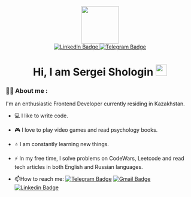 <div id="header" align="center">
  <img src="https://media.giphy.com/media/EOmYN5kVP3W2Lyn6dx/giphy.gif" width="100"/>
</div>
<div id="badges" align="center">
  <a href="https://www.linkedin.com/in/sergei-shologin/">
    <img src="https://img.shields.io/badge/LinkedIn-blue?style=for-the-badge&logo=linkedin&logoColor=white" alt="LinkedIn Badge"/>
  </a>
  <a href="https://t.me/KingSerj">
    <img src="https://img.shields.io/badge/Telegram-blue?style=for-the-badge&logo=telegram&logoColor=white" alt="Telegram Badge"/>
  </a>
</div>
<div align="center">
<img src="https://komarev.com/ghpvc/?username=Zynthara&style=flat-square&color=blue" alt=""/>
</div>
<h1 align="center">
  Hi, I am Sergei Shologin
  <img src="https://media.giphy.com/media/hvRJCLFzcasrR4ia7z/giphy.gif" width="30px"/>
</h1>

### :man_technologist: About me :

I'm an enthusiastic Frontend Developer currently residing in Kazakhstan.
- :computer: I like to write code.

- :video_game: I love to play video games and read psychology books.

- :star: I am constantly learning new things.

- :zap: In my free time, I solve problems on CodeWars, Leetcode and read tech articles in both English and Russian languages.

- :mailbox:How to reach me: [![Telegram Badge](https://img.shields.io/badge/-KingSerj-blue?style=flat&logo=Telegram&logoColor=white)](https://t.me/KingSerj) [![Gmail Badge](https://img.shields.io/badge/Gmail-D14836?style=flat&logo=gmail&logoColor=white)](mailto:shologin.s@gmail.com) [![Linkedin Badge](https://img.shields.io/badge/-Sergei_Shologin-blue?style=flat&logo=Linkedin&logoColor=white)](www.linkedin.com/in/sergei-shologin)
